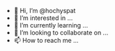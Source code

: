 - 👋 Hi, I’m @hochyspat
- 👀 I’m interested in ...
- 🌱 I’m currently learning ...
- 💞️ I’m looking to collaborate on ...
- 📫 How to reach me ...

<!---
hochyspat/hochyspat is a ✨ special ✨ repository because its `README.md` (this file) appears on your GitHub profile.
You can click the Preview link to take a look at your changes.
--->
